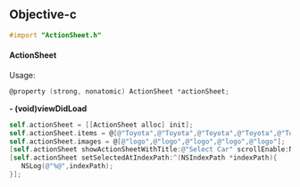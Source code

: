 

## Objective-c
``` objective-c
#import "ActionSheet.h"
```
#### ActionSheet

Usage:

```objective-c
@property (strong, nonatomic) ActionSheet *actionSheet;
```

 **- (void)viewDidLoad**

```objective-c
self.actionSheet = [[ActionSheet alloc] init];
self.actionSheet.items = @[@"Toyota",@"Toyota",@"Toyota",@"Toyota",@"Toyota"];
self.actionSheet.images = @[@"logo",@"logo",@"logo",@"logo",@"logo"];
[self.actionSheet showActionSheetWithTitle:@"Select Car" scrollEnable:NO];
[self.actionSheet setSelectedAtIndexPath:^(NSIndexPath *indexPath){
   NSLog(@"%@",indexPath);
}];
```
